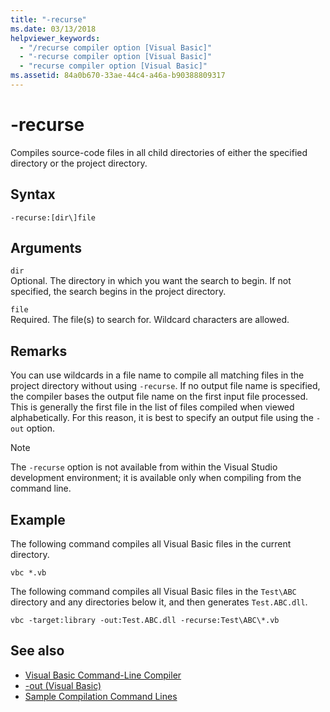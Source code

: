 ```yaml
---
title: "-recurse"
ms.date: 03/13/2018
helpviewer_keywords: 
  - "/recurse compiler option [Visual Basic]"
  - "-recurse compiler option [Visual Basic]"
  - "recurse compiler option [Visual Basic]"
ms.assetid: 84a0b670-33ae-44c4-a46a-b90388809317
---
```

# -recurse
Compiles source-code files in all child directories of either the specified directory or the project directory.  
  
## Syntax  
  
```  
-recurse:[dir\]file  
```  
  
## Arguments  
 `dir`  
 Optional. The directory in which you want the search to begin. If not specified, the search begins in the project directory.  
  
 `file`  
 Required. The file(s) to search for. Wildcard characters are allowed.  
  
## Remarks  
 You can use wildcards in a file name to compile all matching files in the project directory without using `-recurse`. If no output file name is specified, the compiler bases the output file name on the first input file processed. This is generally the first file in the list of files compiled when viewed alphabetically. For this reason, it is best to specify an output file using the `-out` option.  
  
> [!NOTE]
>  The `-recurse` option is not available from within the Visual Studio development environment; it is available only when compiling from the command line.  
  
## Example  
 The following command compiles all Visual Basic files in the current directory.  
  
```console
vbc *.vb  
```  
  
 The following command compiles all Visual Basic files in the `Test\ABC` directory and any directories below it, and then generates `Test.ABC.dll`.  
  
```console
vbc -target:library -out:Test.ABC.dll -recurse:Test\ABC\*.vb  
```  
  
## See also
- [Visual Basic Command-Line Compiler](../../../visual-basic/reference/command-line-compiler/index.md)
- [-out (Visual Basic)](../../../visual-basic/reference/command-line-compiler/out.md)
- [Sample Compilation Command Lines](../../../visual-basic/reference/command-line-compiler/sample-compilation-command-lines.md)
